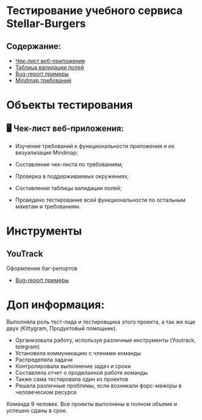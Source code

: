 # Тестирование учебного сервиса Stellar-Burgers

## Содержание:

- [Чек-лист веб-приложения](https://docs.google.com/spreadsheets/d/1LrHrXagB8cN_WdX-QOw-2ialpga-rRzzgi1Nxn-fAdg/edit?usp=sharing)
- [Таблица валидации полей](https://docs.google.com/spreadsheets/d/1LrHrXagB8cN_WdX-QOw-2ialpga-rRzzgi1Nxn-fAdg/edit?usp=sharing)
- [Bug-report примеры](https://olesyakoroleva.youtrack.cloud/issues?q=тег:%20%7BStellar%20Burgers%7D)
- [Mindmap требований](https://miro.com/app/board/uXjVNJ3F-8U=/)

# Объекты тестирования

## 🖥 Чек-лист веб-приложения:

- Изучение требований к функциональности приложения и их визуализация Mindmap;

- Составление чек-листа по требованиям;

- Проверка в поддерживаемых окружениях;

- Составлении таблицы валидации полей;

- Проведено тестирование всей функциональности по остальным макетам и требованиям.


# Инструменты

## YouTrack
Оформление баг-репортов

- [Bug-report примеры](https://olesyakoroleva.youtrack.cloud/issues?q=тег:%20%7BStellar%20Burgers%7D)

# Доп информация:
Выполняла роль тест-лида и тестировщика этого проекта, а так же еще двух (Kittygram, Продуктовый помощник).
- Организовала работу, используя различные инструменты (Youtrack, telegram)
- Установила коммуникацию с членами команды
- Распределяла задачи
- Контролировала выполнение задач и сроки
- Составляла отчет о проделанной работе команды
- Также сама тестировала один из проектов
- Решала различные проблемы, если возникали форс-мажоры в человеческом ресурсе

Команда 9 человек. 
Все проекты выполнены в полном объеме и успешно сданы в срок.

